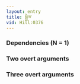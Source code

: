 ```yaml
---
layout: entry
title: སྒྱེལ་
vid: Hill:0376
---
```

### Dependencies (N = 1)


### Two overt arguments


### Three overt arguments
